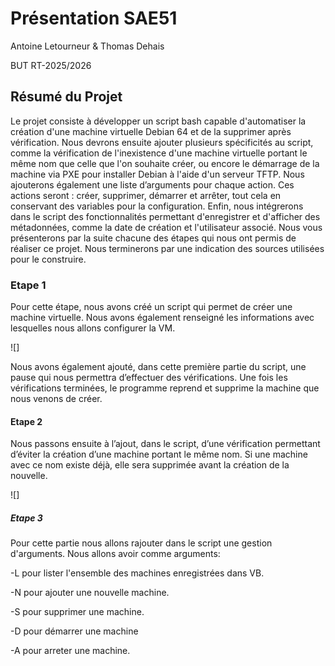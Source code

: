 # Présentation SAE51

Antoine Letourneur & Thomas Dehais

BUT RT-2025/2026

## Résumé du Projet

Le projet consiste à développer un script bash capable d'automatiser la création d'une machine virtuelle Debian 64 et de la supprimer après vérification.
Nous devrons ensuite ajouter plusieurs spécificités au script, comme la vérification de l'inexistence d'une machine virtuelle portant le même nom que celle que l'on souhaite créer, ou encore le démarrage de la machine via PXE pour installer Debian à l'aide d'un serveur TFTP.
Nous ajouterons également une liste d’arguments pour chaque action. Ces actions seront : créer, supprimer, démarrer et arrêter, tout cela en conservant des variables pour la configuration.
Enfin, nous intégrerons dans le script des fonctionnalités permettant d'enregistrer et d'afficher des métadonnées, comme la date de création et l'utilisateur associé.
Nous vous présenterons par la suite chacune des étapes qui nous ont permis de réaliser ce projet.
Nous terminerons par une indication des sources utilisées pour le construire.

### Etape 1

Pour cette étape, nous avons créé un script qui permet de créer une machine virtuelle.
Nous avons également renseigné les informations avec lesquelles nous allons configurer la VM.

![]

Nous avons également ajouté, dans cette première partie du script, une pause qui nous permettra d’effectuer des vérifications.
Une fois les vérifications terminées, le programme reprend et supprime la machine que nous venons de créer.

#### Etape 2 

Nous passons ensuite à l’ajout, dans le script, d’une vérification permettant d’éviter la création d’une machine portant le même nom.
Si une machine avec ce nom existe déjà, elle sera supprimée avant la création de la nouvelle.

![]

##### Etape 3

Pour cette partie nous allons rajouter dans le script une gestion d'arguments.
Nous allons avoir comme arguments:

-L pour lister l'ensemble des machines enregistrées dans VB.

-N pour ajouter une nouvelle machine.

-S pour supprimer une machine.

-D pour démarrer une machine 

-A pour arreter une machine.